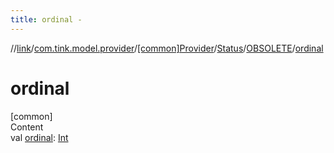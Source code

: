```yaml
---
title: ordinal -
---
```

//[link](../../../../index.md)/[com.tink.model.provider](../../../index.md)/[[common]Provider](../../index.md)/[Status](../index.md)/[OBSOLETE](index.md)/[ordinal](ordinal.md)



# ordinal  
[common]  
Content  
val [ordinal](ordinal.md): [Int](https://kotlinlang.org/api/latest/jvm/stdlib/kotlin/-int/index.html)  



